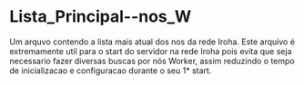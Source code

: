 # Lista_Principal--nos_W
Um arquvo contendo a lista mais atual dos nos da rede Iroha. Este arquivo é extremamente util para o start do servidor na rede Iroha pois evita que seja necessario fazer diversas buscas por nós Worker, assim reduzindo o tempo de inicializacao e configuracao durante o seu 1* start.
